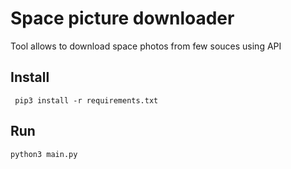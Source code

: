 # Space picture downloader

Tool allows to download space photos from few souces using API

## Install
````
 pip3 install -r requirements.txt
````

## Run
````
python3 main.py
````
